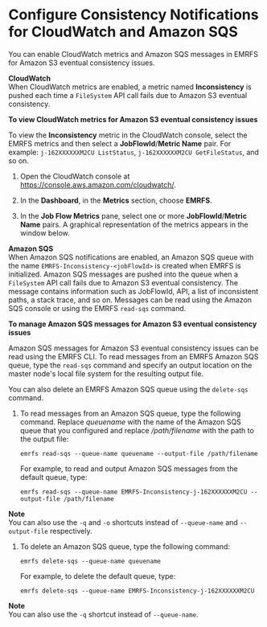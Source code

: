 # Configure Consistency Notifications for CloudWatch and Amazon SQS<a name="emrfs-configure-sqs-cw"></a>

You can enable CloudWatch metrics and Amazon SQS messages in EMRFS for Amazon S3 eventual consistency issues\. 

**CloudWatch**  
When CloudWatch metrics are enabled, a metric named **Inconsistency** is pushed each time a `FileSystem` API call fails due to Amazon S3 eventual consistency\. 

**To view CloudWatch metrics for Amazon S3 eventual consistency issues**

To view the **Inconsistency** metric in the CloudWatch console, select the EMRFS metrics and then select a **JobFlowId**/**Metric Name** pair\. For example: `j-162XXXXXXM2CU ListStatus`, `j-162XXXXXXM2CU GetFileStatus`, and so on\.

1. Open the CloudWatch console at [https://console\.aws\.amazon\.com/cloudwatch/](https://console.aws.amazon.com/cloudwatch/)\.

1. In the **Dashboard**, in the **Metrics** section, choose **EMRFS**\. 

1. In the **Job Flow Metrics** pane, select one or more **JobFlowId**/**Metric Name** pairs\. A graphical representation of the metrics appears in the window below\.

**Amazon SQS**  
When Amazon SQS notifications are enabled, an Amazon SQS queue with the name `EMRFS-Inconsistency-<jobFlowId>` is created when EMRFS is initialized\. Amazon SQS messages are pushed into the queue when a `FileSystem` API call fails due to Amazon S3 eventual consistency\. The message contains information such as JobFlowId, API, a list of inconsistent paths, a stack trace, and so on\. Messages can be read using the Amazon SQS console or using the EMRFS `read-sqs` command\.

**To manage Amazon SQS messages for Amazon S3 eventual consistency issues**

Amazon SQS messages for Amazon S3 eventual consistency issues can be read using the EMRFS CLI\. To read messages from an EMRFS Amazon SQS queue, type the `read-sqs` command and specify an output location on the master node's local file system for the resulting output file\. 

You can also delete an EMRFS Amazon SQS queue using the `delete-sqs` command\.

1. To read messages from an Amazon SQS queue, type the following command\. Replace *queuename* with the name of the Amazon SQS queue that you configured and replace */path/filename* with the path to the output file:

   ```
   emrfs read-sqs --queue-name queuename --output-file /path/filename
   ```

   For example, to read and output Amazon SQS messages from the default queue, type:

   ```
   emrfs read-sqs --queue-name EMRFS-Inconsistency-j-162XXXXXXM2CU --output-file /path/filename
   ```
**Note**  
You can also use the `-q` and `-o` shortcuts instead of `--queue-name` and `--output-file` respectively\.

1. To delete an Amazon SQS queue, type the following command:

   ```
   emrfs delete-sqs --queue-name queuename
   ```

   For example, to delete the default queue, type:

   ```
   emrfs delete-sqs --queue-name EMRFS-Inconsistency-j-162XXXXXXM2CU
   ```
**Note**  
You can also use the `-q` shortcut instead of `--queue-name`\.